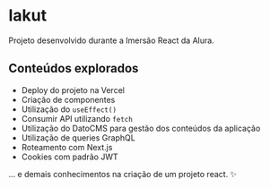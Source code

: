 # Iakut 

Projeto desenvolvido durante a Imersão React da Alura.


## Conteúdos explorados

* Deploy do projeto na Vercel
* Criação de componentes
* Utilização do ```useEffect()```
* Consumir API utilizando ```fetch```
* Utilização do DatoCMS para gestão dos conteúdos da aplicação
* Utilização de queries GraphQL
* Roteamento com Next.js
* Cookies com padrão JWT

... e demais conhecimentos na criação de um projeto react. ✨


